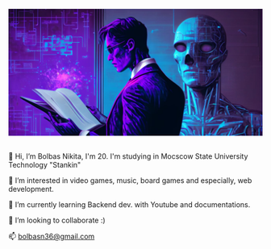 ![Image alt](https://github.com/carameil/carameil/raw/main/photo_2023-02-17_01-04-53.jpg)

##

👋 Hi, I’m Bolbas Nikita, I'm 20. I'm studying in Mocscow State University Technology "Stankin"

👀 I’m interested in video games, music, board games and especially, web development.

🌱 I’m currently learning Backend dev. with Youtube and documentations.

💞️ I’m looking to collaborate :)

📫 bolbasn36@gmail.com


<!---
Carameil/Carameil is a ✨ special ✨ repository because its `README.md` (this file) appears on your GitHub profile.
You can click the Preview link to take a look at your changes.
--->
